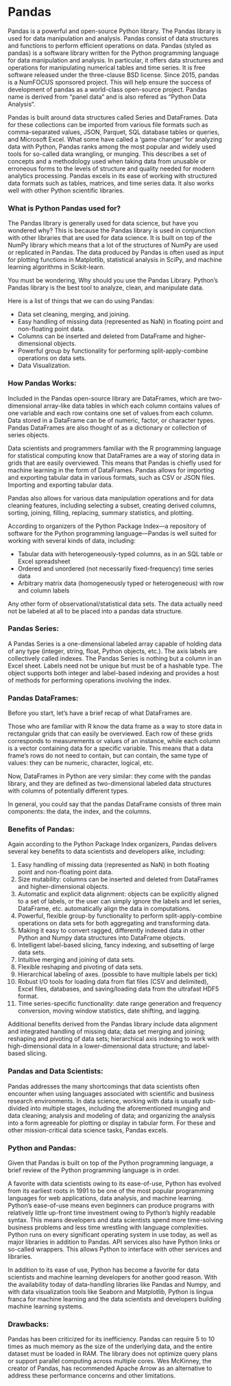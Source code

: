 # Pandas

Pandas is a powerful and open-source Python library. The Pandas library is used for data manipulation and analysis. Pandas consist of data structures and functions to perform efficient operations on data.
Pandas (styled as pandas) is a software library written for the Python programming language for data manipulation and analysis. In particular, it offers data structures and operations for manipulating numerical tables and time series. It is free software released under the three-clause BSD license.
Since 2015, pandas is a NumFOCUS sponsored project. This will help ensure the success of development of pandas as a world-class open-source project. Pandas name is derived from “panel data” and is also refered as “Python Data Analysis“. 

Pandas is built around data structures called Series and DataFrames. Data for these collections can be imported from various file formats such as comma-separated values, JSON, Parquet, SQL database tables or queries, and Microsoft Excel.
What some have called a ‘game changer’ for analyzing data with Python, Pandas ranks among the most popular and widely used tools for so-called data wrangling, or munging. This describes a set of concepts and a methodology used when taking data from unusable or erroneous forms to the levels of structure and quality needed for modern analytics processing. Pandas excels in its ease of working with structured data formats such as tables, matrices, and time series data. It also works well with other Python scientific libraries.

### What is Python Pandas used for?

The Pandas library is generally used for data science, but have you wondered why? This is because the Pandas library is used in conjunction with other libraries that are used for data science.
It is built on top of the NumPy library which means that a lot of the structures of NumPy are used or replicated in Pandas.
The data produced by Pandas is often used as input for plotting functions in Matplotlib, statistical analysis in SciPy, and machine learning algorithms in Scikit-learn.

You must be wondering, Why should you use the Pandas Library. Python’s Pandas library is the best tool to analyze, clean, and manipulate data.

Here is a list of things that we can do using Pandas: 

* Data set cleaning, merging, and joining.
* Easy handling of missing data (represented as NaN) in floating point and non-floating point data.
* Columns can be inserted and deleted from DataFrame and higher-dimensional objects.
* Powerful group by functionality for performing split-apply-combine operations on data sets.
* Data Visualization.

### How Pandas Works:

Included in the Pandas open-source library are DataFrames, which are two-dimensional array-like data tables in which each column contains values of one variable and each row contains one set of values from each column. Data stored in a DataFrame can be of numeric, factor, or character types. Pandas DataFrames are also thought of as a dictionary or collection of series objects.

Data scientists and programmers familiar with the R programming language for statistical computing know that DataFrames are a way of storing data in grids that are easily overviewed. This means that Pandas is chiefly used for machine learning in the form of DataFrames.
Pandas allows for importing and exporting tabular data in various formats, such as CSV or JSON  files. Importing and exporting tabular data.

Pandas also allows for various data manipulation operations and for data cleaning features, including selecting a subset, creating derived columns, sorting, joining,  filling, replacing, summary statistics, and plotting.

According to organizers of the Python Package Index—a repository of software for the Python programming language—Pandas is well suited for working with several kinds of data, including:

* Tabular data with heterogeneously-typed columns, as in an SQL table or Excel spreadsheet
* Ordered and unordered (not necessarily fixed-frequency) time series data
* Arbitrary matrix data (homogeneously typed or heterogeneous) with row and column labels

Any other form of observational/statistical data sets. The data actually need not be labeled at all to be placed into a pandas data structure.

### Pandas Series:

A Pandas Series is a one-dimensional labeled array capable of holding data of any type (integer, string, float, Python objects, etc.). The axis labels are collectively called indexes.
The Pandas Series is nothing but a column in an Excel sheet. Labels need not be unique but must be of a hashable type.
The object supports both integer and label-based indexing and provides a host of methods for performing operations involving the index.

### Pandas DataFrames:

Before you start, let’s have a brief recap of what DataFrames are.

Those who are familiar with R know the data frame as a way to store data in rectangular grids that can easily be overviewed. Each row of these grids corresponds to measurements or values of an instance, while each column is a vector containing data for a specific variable. This means that a data frame’s rows do not need to contain, but can contain, the same type of values: they can be numeric, character, logical, etc.

Now, DataFrames in Python are very similar: they come with the pandas library, and they are defined as two-dimensional labeled data structures with columns of potentially different types.

In general, you could say that the pandas DataFrame consists of three main components: the data, the index, and the columns.

### Benefits of Pandas:

Again according to the Python Package Index organizers, Pandas delivers several key benefits to data scientists and developers alike, including:

1. Easy handling of missing data (represented as NaN) in both floating point and non-floating point data.
2. Size mutability: columns can be inserted and deleted from DataFrames and higher-dimensional objects.
3. Automatic and explicit data alignment: objects can be explicitly aligned to a set of labels, or the user can simply ignore the labels and let series, DataFrame, etc. automatically align the data in computations.
4. Powerful, flexible group-by functionality to perform split-apply-combine operations on data sets for both aggregating and transforming data.
5. Making it easy to convert ragged, differently indexed data in other Python and Numpy data structures into DataFrame objects.
6. Intelligent label-based slicing, fancy indexing, and subsetting of large data sets.
7. Intuitive merging and joining of data sets.
8. Flexible reshaping and pivoting of data sets.
9. Hierarchical labeling of axes. (possible to have multiple labels per tick)
10. Robust I/O tools for loading data from flat files (CSV and delimited), Excel files, databases, and saving/loading data from the ultrafast HDF5 format.
11. Time series-specific functionality: date range generation and frequency conversion, moving window statistics, date shifting, and lagging.

Additional benefits derived from the Pandas library include data alignment and integrated handling of missing data; data set merging and joining; reshaping and pivoting of data sets; hierarchical axis indexing to work with high-dimensional data in a lower-dimensional data structure; and label-based slicing.

### Pandas and Data Scientists:

Pandas addresses the many shortcomings that data scientists often encounter when using languages associated with scientific and business research environments. In data science, working with data is usually sub-divided into multiple stages, including the aforementioned munging and data cleaning; analysis and modeling of data; and organizing the analysis into a form agreeable for plotting or display in tabular form. For these and other mission-critical data science tasks, Pandas excels.

### Python and Pandas:

Given that Pandas is built on top of the Python programming language, a brief review of the Python programming language is in order.

A favorite with data scientists owing to its ease-of-use, Python has evolved from its earliest roots in 1991 to be one of the most popular programming languages for web applications, data analysis, and machine learning. 
Python’s ease-of-use means even beginners can produce programs with relatively little up-front time investment owing to Python’s highly readable syntax. This means developers and data scientists spend more time-solving business problems and less time wrestling with language complexities.
Python runs on every significant operating system in use today, as well as major libraries in addition to Pandas. API services also have Python links or so-called wrappers. This allows Python to interface with other services and libraries.

In addition to its ease of use, Python has become a favorite for data scientists and machine learning developers for another good reason. With the availability today of data-handling libraries like Pandas and Numpy, and with data visualization tools like Seaborn and Matplotlib, Python is lingua franca for machine learning and the data scientists and developers building machine learning systems.

### Drawbacks:

Pandas has been criticized for its inefficiency. Pandas can require 5 to 10 times as much memory as the size of the underlying data, and the entire dataset must be loaded in RAM. The library does not optimize query plans or support parallel computing across multiple cores. Wes McKinney, the creator of Pandas, has recommended Apache Arrow as an alternative to address these performance concerns and other limitations.
